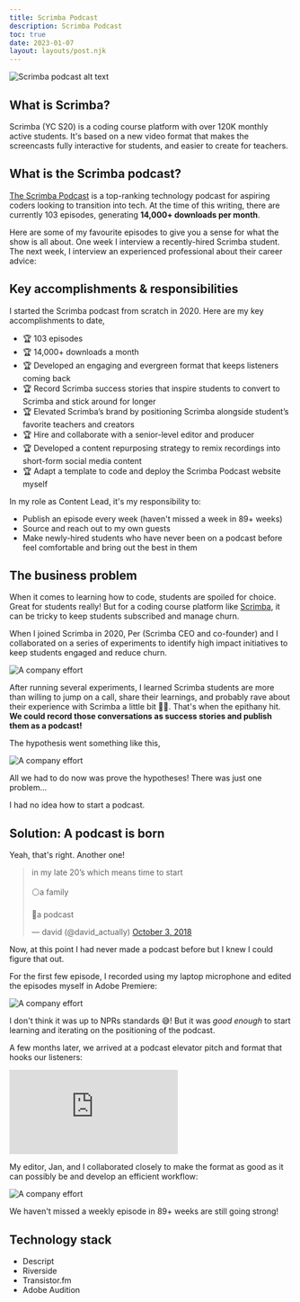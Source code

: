```yaml
---
title: Scrimba Podcast
description: Scrimba Podcast
toc: true
date: 2023-01-07
layout: layouts/post.njk
---
```


![Scrimba podcast alt text](../../img/scrimba-pod-header.png)

## What is Scrimba?

Scrimba (YC S20) is a coding course platform with over 120K monthly active students. It's based on a new video format that makes the screencasts fully interactive for students, and easier to create for teachers.

## What is the Scrimba podcast?

[The Scrimba Podcast](https://scrimba.com/podcast) is a top-ranking technology podcast for aspiring coders looking to transition into tech. At the time of this writing, there are currently 103 episodes, generating **14,000+ downloads per month**.  

Here are some of my favourite episodes to give you a sense for what the show is all about. One week I interview a recently-hired Scrimba student. The next week, I interview an experienced professional about their career advice:

## Key accomplishments & responsibilities
I started the Scrimba podcast from scratch in 2020. Here are my key accomplishments to date,
 
- 🏆 103 episodes 
- 🏆 14,000+ downloads a month
- 🏆 Developed an engaging and evergreen format that keeps listeners coming back
- 🏆 Record Scrimba success stories that inspire students to convert to Scrimba and stick around for longer
- 🏆 Elevated Scrimba’s brand by positioning Scrimba alongside student’s favorite teachers and creators 
- 🏆 Hire and collaborate with a senior-level editor and producer
- 🏆 Developed a content repurposing strategy to remix recordings into short-form social media content
- 🏆 Adapt a template to code and deploy the Scrimba Podcast website myself

In my role as Content Lead, it's my responsibility to:

- Publish an episode every week (haven't missed a week in 89+ weeks)
- Source and reach out to my own guests
- Make newly-hired students who have never been on a podcast before feel comfortable and bring out the best in them

## The business problem
When it comes to learning how to code, students are spoiled for choice. Great for students really! But for a coding course platform like [Scrimba](https://scrimba.com), it can be tricky to keep students subscribed and manage churn.

When I joined Scrimba in 2020, Per (Scrimba CEO and co-founder) and I collaborated on a series of experiments to identify high impact initiatives to keep students engaged and reduce churn.

![A company effort](../../img/scrimba-pod-msg-from-per.png)

After running several experiments, I learned Scrimba students are more than willing to jump on a call, share their learnings, and probably rave about their experience with Scrimba a little bit 🕺🏻. That's when the epithany hit. **We could record those conversations as success stories and publish them as a podcast!**

The hypothesis went something like this,

![A company effort](../../img/scrimba-pod-hypothesis.png)


All we had to do now was prove the hypotheses! There was just one problem...

I had no idea how to start a podcast.

## Solution: A podcast is born
Yeah, that's right. Another one!

<blockquote class="twitter-tweet"><p lang="en" dir="ltr">in my late 20’s which means time to start <br><br>⚪️a family<br><br>🔘a podcast</p>&mdash; david (@david_actually) <a href="https://twitter.com/david_actually/status/1047509702677069824?ref_src=twsrc%5Etfw">October 3, 2018</a></blockquote> <script async src="https://platform.twitter.com/widgets.js" charset="utf-8"></script>

Now, at this point I had never made a podcast before but I knew I could figure that out. 

For the first few episode, I recorded using my laptop microphone and edited the episodes myself in Adobe Premiere:

![A company effort](../../img/scrimba-pod-timeline.png)

I don't think it was up to NPRs standards 😅! But it was _good enough_ to start learning and iterating on the positioning of the podcast.

A few months later, we arrived at a podcast elevator pitch and format that hooks our listeners:

<iframe  src="https://www.youtube.com/embed/ojvIoO_Cn6g" title="YouTube video player" frameborder="0" allow="accelerometer; autoplay; clipboard-write; encrypted-media; gyroscope; picture-in-picture; web-share" allowfullscreen></iframe>


My editor, Jan, and I collaborated closely to make the format as good as it can possibly be and develop an efficient workflow:

![A company effort](../../img/scrimba-pod-format.png)

We haven't missed a weekly episode in 89+ weeks are still going strong!

## Technology stack

- Descript
- Riverside
- Transistor.fm
- Adobe Audition